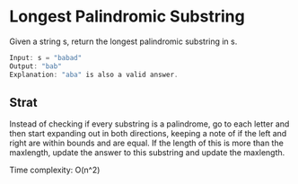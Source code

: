 # Longest Palindromic Substring



Given a string s, return the longest
palindromic
substring
in s.


```javascript
Input: s = "babad"
Output: "bab"
Explanation: "aba" is also a valid answer.
```

## Strat

Instead of checking if every substring is a palindrome, go to each letter and then start expanding out in both directions, keeping a note of if the left and right are within bounds and are equal. If the length of this is more than the maxlength, update the answer to this substring and update the maxlength.

Time complexity: O(n^2)